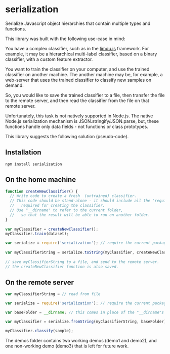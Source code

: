serialization
=========

Serialize Javascript object hierarchies that contain multiple types and functions.

This library was built with the following use-case in mind:

You have a complex classifier, such as in the [limdu.js](https://github.com/erelsgl/limdu) framework. 
For example, it may be a hierarchical multi-label classifier, based on a binary classifier, with a custom feature extractor.

You want to train the classifier on your computer, and use the trained classifier on another machine.
The another machine may be, for example, a web-server that uses the trained classifier to classify new
samples on demand. 

So, you would like to save the trained classifier to a file, then transfer the file to the remote server,
and then read the classifier from the file on that remote server.

Unfortunately, this task is not natively supported in Node.js. The native Node.js serialization
mechanism is JSON.stringify/JSON.parse, but, these functions handle only data fields - not functions 
or class prototypes.

This library suggests the following solution (pseudo-code).

## Installation 
```shell
npm install serialization
```

## On the home machine

```js
function createNewClassifier() {
  // Write code to create a fresh  (untrained) classifier.
  // This code should be stand-alone - it should include all the 'require' statements
  //   required for creating the classifier.
  // Use "__dirname" to refer to the current folder, 
  //   so that the result will be able to run on another folder. 
}
	
var myClassifier = createNewClassifier();
myClassifier.train(dataset);

var serialize = require('serialization'); // require the current package
	
var myClassifierString = serialize.toString(myClassifier, createNewClassifier);
	
// save myClassifierString to a file, and send to the remote server.
// the createNewClassifier function is also saved.
```

## On the remote server
```js
var myClassifierString = // read from file

var serialize = require('serialization'); // require the current package

var baseFolder = __dirname; // this comes in place of the "__dirname"s in createNewClassifier 

var myClassifier = serialize.fromString(myClassifierString, baseFolder);

myClassifier.classify(sample);
```
The demos folder contains two working demos (demo1 and demo2), and one non-working demo (demo3) that is left for future work.
